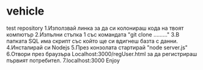 # vehicle
test repository
1.Използвай линка за да си колонираш кода на твоят компютър
2.Изпълни стъпка 1 със командата "git clone ........."
3.В папката SQL има скрипт със който ще си вдигнеш базта с данни.
4.Инсталирай си Nodejs
5.През конзолата стартирай "node server.js"
6.Отвори през браузъра Localhost:3000/regUser.html за да регистрираш първият потребител.
7.localhost:3000 Enjoy

